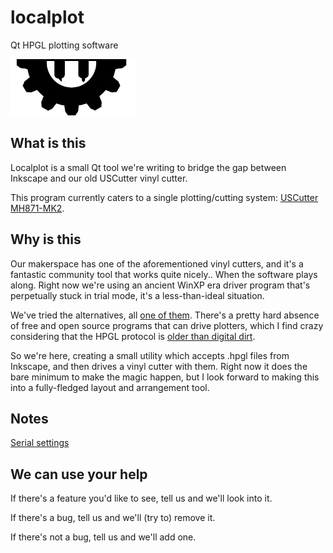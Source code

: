 # localplot
Qt HPGL plotting software


<img src="https://raw.githubusercontent.com/makerslocal/localplot/master/images/logo.png" width="200px" >

## What is this

Localplot is a small Qt tool we're writing to bridge the gap between Inkscape and our old USCutter vinyl cutter.

This program currently caters to a single plotting/cutting system: [USCutter MH871-MK2](http://www.uscutter.com/USCutter-MH-Series-Vinyl-Cutter-w-Sure-Cuts-A-Lot-Pro-Design-Cut-Software).

## Why is this

Our makerspace has one of the aforementioned vinyl cutters, and it's a fantastic community tool that works quite nicely.. When the software plays along. Right now we're using an ancient WinXP era driver program that's perpetually stuck in trial mode, it's a less-than-ideal situation.

We've tried the alternatives, all [one of them](http://inkcut.sourceforge.net/). There's a pretty hard absence of free and open source programs that can drive plotters, which I find crazy considering that the HPGL protocol is [older than digital dirt](http://cstep.luberth.com/hpgl.htm).

So we're here, creating a small utility which accepts .hpgl files from Inkscape, and then drives a vinyl cutter with them. Right now it does the bare minimum to make the magic happen, but I look forward to making this into a fully-fledged layout and arrangement tool.

## Notes

[Serial settings](https://github.com/makerslocal/localplot/issues/1#issuecomment-181924425)

## We can use your help

If there's a feature you'd like to see, tell us and we'll look into it.

If there's a bug, tell us and we'll (try to) remove it.

If there's not a bug, tell us and we'll add one.

